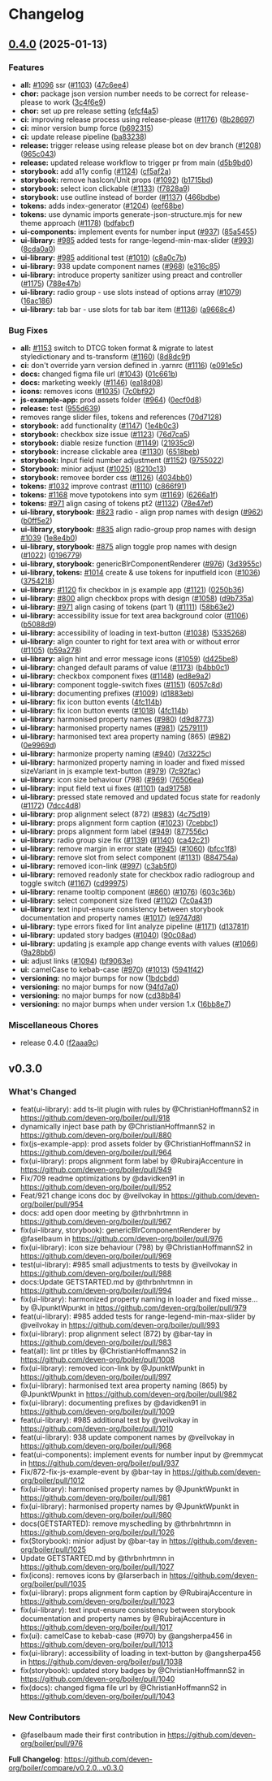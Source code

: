 # Changelog

## [0.4.0](https://github.com/deven-org/boiler/compare/v0.1.0...v0.4.0) (2025-01-13)


### Features

* **all:** [#1096](https://github.com/deven-org/boiler/issues/1096) ssr ([#1103](https://github.com/deven-org/boiler/issues/1103)) ([47c6ee4](https://github.com/deven-org/boiler/commit/47c6ee477eba0b65ff364b507c75ae667c0103e9))
* **chor:** package json version number needs to be correct for release-please to work ([3c4f6e9](https://github.com/deven-org/boiler/commit/3c4f6e95af984c1b1444209f2256737744cfd309))
* **chor:** set up pre release setting ([efcf4a5](https://github.com/deven-org/boiler/commit/efcf4a5a4e1f8d7e489e2868c716a61049d2d83c))
* **ci:** improving release process using release-please ([#1176](https://github.com/deven-org/boiler/issues/1176)) ([8b28697](https://github.com/deven-org/boiler/commit/8b28697b9d649c404dbbb7c0e9e2bc99080045a9))
* **ci:** minor version bump force ([b692315](https://github.com/deven-org/boiler/commit/b692315ad4db39c3c406f8c2c0a164ebd5202d35))
* **ci:** update release pipeline ([ba83238](https://github.com/deven-org/boiler/commit/ba83238d8e86880ac7dfcf900dfce3ce4e8998db))
* **release:** trigger release using release please bot on dev branch ([#1208](https://github.com/deven-org/boiler/issues/1208)) ([965c043](https://github.com/deven-org/boiler/commit/965c04323dc8457293288e6139f0721d4187cb3a))
* **release:** updated release workflow to trigger pr from main ([d5b9bd0](https://github.com/deven-org/boiler/commit/d5b9bd077cc9a17f848869aa08cde43bac9fb4eb))
* **storybook:** add a11y config ([#1124](https://github.com/deven-org/boiler/issues/1124)) ([cf5af2a](https://github.com/deven-org/boiler/commit/cf5af2a69a4452ce22c74b2f4ab76f5f932dfe93))
* **storybook:** remove hasIcon/Unit props ([#1092](https://github.com/deven-org/boiler/issues/1092)) ([b1715bd](https://github.com/deven-org/boiler/commit/b1715bd82511c4337cb3890172f5a7bf3d362975))
* **storybook:** select icon clickable ([#1133](https://github.com/deven-org/boiler/issues/1133)) ([f7828a9](https://github.com/deven-org/boiler/commit/f7828a992c4242a6ebff58a36eee34a1989305f4))
* **storybook:** use outline instead of border ([#1137](https://github.com/deven-org/boiler/issues/1137)) ([466bdbe](https://github.com/deven-org/boiler/commit/466bdbebe8c1b821de0966183d84551e2d23f0ec))
* **tokens:** adds index-generator ([#1204](https://github.com/deven-org/boiler/issues/1204)) ([eef68be](https://github.com/deven-org/boiler/commit/eef68bea57004985c63a3def0c807cf83c4a1981))
* **tokens:** use dynamic imports generate-json-structure.mjs for new theme approach ([#1178](https://github.com/deven-org/boiler/issues/1178)) ([bdfabcf](https://github.com/deven-org/boiler/commit/bdfabcfaf596aa3ea818180f0d139a6bb6552b4c))
* **ui-components:** implement events for number input ([#937](https://github.com/deven-org/boiler/issues/937)) ([85a5455](https://github.com/deven-org/boiler/commit/85a545591372ff5e20226cf33c33e18848e6973f))
* **ui-library:** [#985](https://github.com/deven-org/boiler/issues/985) added tests for range-legend-min-max-slider ([#993](https://github.com/deven-org/boiler/issues/993)) ([8cda0a0](https://github.com/deven-org/boiler/commit/8cda0a02623949ce7f327747e8592d986f316432))
* **ui-library:** [#985](https://github.com/deven-org/boiler/issues/985) additional test ([#1010](https://github.com/deven-org/boiler/issues/1010)) ([c8a0c7b](https://github.com/deven-org/boiler/commit/c8a0c7bad693d5c4fbe9a063441c8f4338e07347))
* **ui-library:** 938 update component names ([#968](https://github.com/deven-org/boiler/issues/968)) ([e316c85](https://github.com/deven-org/boiler/commit/e316c85c2438899ba6ee8176093929d2b5c39420))
* **ui-library:** introduce property sanitizer using preact and controller ([#1175](https://github.com/deven-org/boiler/issues/1175)) ([788e47b](https://github.com/deven-org/boiler/commit/788e47bd726b710cd2e2e9f54770d615b2d894ea))
* **ui-library:** radio group - use slots instead of options array ([#1079](https://github.com/deven-org/boiler/issues/1079)) ([16ac186](https://github.com/deven-org/boiler/commit/16ac18666222bf19b893886c4f755a46d1a68607))
* **ui-library:** tab bar - use slots for tab bar item ([#1136](https://github.com/deven-org/boiler/issues/1136)) ([a9668c4](https://github.com/deven-org/boiler/commit/a9668c4bd87dcd635074f307098139e043a70253))


### Bug Fixes

* **all:** [#1153](https://github.com/deven-org/boiler/issues/1153) switch to DTCG token format & migrate to latest styledictionary and ts-transform ([#1160](https://github.com/deven-org/boiler/issues/1160)) ([8d8dc9f](https://github.com/deven-org/boiler/commit/8d8dc9fb5af39f2dbbdaf72a65c137b73b7172d9))
* **ci:** don't override yarn version defined in .yarnrc ([#1116](https://github.com/deven-org/boiler/issues/1116)) ([e091e5c](https://github.com/deven-org/boiler/commit/e091e5c19e48d848ea16425040232651e750bf74))
* **docs:** changed figma file url ([#1043](https://github.com/deven-org/boiler/issues/1043)) ([01c661b](https://github.com/deven-org/boiler/commit/01c661bd0f84a520197302d54634899e51f77b93))
* **docs:** marketing weekly ([#1146](https://github.com/deven-org/boiler/issues/1146)) ([ea18d08](https://github.com/deven-org/boiler/commit/ea18d082bb2e3f004bf5b51e4ab1f51638095bd0))
* **icons:** removes icons ([#1035](https://github.com/deven-org/boiler/issues/1035)) ([7c0bf92](https://github.com/deven-org/boiler/commit/7c0bf929f8a735d3d027c560c91cadf2c43a024f))
* **js-example-app:** prod assets folder ([#964](https://github.com/deven-org/boiler/issues/964)) ([0ecf0d8](https://github.com/deven-org/boiler/commit/0ecf0d87b5832b85920e5bbb7c4d2cc0b0c81855))
* **release:** test ([955d639](https://github.com/deven-org/boiler/commit/955d6395cc8094fbb7d364f254eeba20a842df2d))
* removes range slider files, tokens and references ([70d7128](https://github.com/deven-org/boiler/commit/70d7128623fbf527ab8585b63348122c065204e4))
* **storybook:** add functionality ([#1147](https://github.com/deven-org/boiler/issues/1147)) ([1e4b0c3](https://github.com/deven-org/boiler/commit/1e4b0c38100339ae9f7a9a6ae97ef5c47777a4f6))
* **storybook:** checkbox size issue ([#1123](https://github.com/deven-org/boiler/issues/1123)) ([76d7ca5](https://github.com/deven-org/boiler/commit/76d7ca51d23f020a0f9e7dc7800e3a0f2c52e840))
* **storybook:** diable resize function ([#1149](https://github.com/deven-org/boiler/issues/1149)) ([21935c9](https://github.com/deven-org/boiler/commit/21935c94ac8922168bef10b1057e0eecbcb681cd))
* **storybook:** increase clickable area ([#1130](https://github.com/deven-org/boiler/issues/1130)) ([6518beb](https://github.com/deven-org/boiler/commit/6518bebba555a9f5396e2e120195c82d1b39fdb8))
* **storybook:** Input field number adjustment ([#1152](https://github.com/deven-org/boiler/issues/1152)) ([9755022](https://github.com/deven-org/boiler/commit/97550224d1e61d3f64be3a4e53d548707b81a27b))
* **Storybook:** minior adjust ([#1025](https://github.com/deven-org/boiler/issues/1025)) ([8210c13](https://github.com/deven-org/boiler/commit/8210c131f8f8b567f84a4677d9ad3a5dbe9472d7))
* **storybook:** removee border css ([#1126](https://github.com/deven-org/boiler/issues/1126)) ([4034bb0](https://github.com/deven-org/boiler/commit/4034bb0648d23e5093b3ebf96196731288b65832))
* **tokens:** [#1032](https://github.com/deven-org/boiler/issues/1032)  improve contrast ([#1110](https://github.com/deven-org/boiler/issues/1110)) ([c866f91](https://github.com/deven-org/boiler/commit/c866f91252d66279764b36ac637337e0783686d5))
* **tokens:** [#1168](https://github.com/deven-org/boiler/issues/1168) move typotokens into sym ([#1169](https://github.com/deven-org/boiler/issues/1169)) ([6266a1f](https://github.com/deven-org/boiler/commit/6266a1ffa6d7237909a342bb2cd9616be301f583))
* **tokens:** [#971](https://github.com/deven-org/boiler/issues/971) align casing of tokens pt2 ([#1132](https://github.com/deven-org/boiler/issues/1132)) ([78e47ef](https://github.com/deven-org/boiler/commit/78e47ef350e3f9bfb0c1bf8ca7a24fec0f8e9947))
* **ui-library, storybook:** [#823](https://github.com/deven-org/boiler/issues/823) radio - align prop names with design ([#962](https://github.com/deven-org/boiler/issues/962)) ([b0ff5e2](https://github.com/deven-org/boiler/commit/b0ff5e259b614a437c50aaea8c72c2ca26c9ce8e))
* **ui-library, storybook:** [#835](https://github.com/deven-org/boiler/issues/835) align radio-group prop names with design [#1039](https://github.com/deven-org/boiler/issues/1039) ([1e8e4b0](https://github.com/deven-org/boiler/commit/1e8e4b0ec12f8fc398cd1139bef082788990746f))
* **ui-library, storybook:** [#875](https://github.com/deven-org/boiler/issues/875) align toggle prop names with design ([#1022](https://github.com/deven-org/boiler/issues/1022)) ([0196779](https://github.com/deven-org/boiler/commit/019677937fb6a510cf402ffb56216f95e380a489))
* **ui-library, storybook:** genericBlrComponentRenderer ([#976](https://github.com/deven-org/boiler/issues/976)) ([3d3955c](https://github.com/deven-org/boiler/commit/3d3955c55d8bad5fb8e22d5fd1958f315569d632))
* **ui-library, tokens:** [#1014](https://github.com/deven-org/boiler/issues/1014) create & use tokens for inputfield icon ([#1036](https://github.com/deven-org/boiler/issues/1036)) ([3754218](https://github.com/deven-org/boiler/commit/3754218c6217151aa78950561bf8e4f3023e4cd2))
* **ui-library:** [#1120](https://github.com/deven-org/boiler/issues/1120) fix checkbox in js example app ([#1121](https://github.com/deven-org/boiler/issues/1121)) ([0250b36](https://github.com/deven-org/boiler/commit/0250b3687740f21212c08b00f8b874d8c6873976))
* **ui-library:** [#800](https://github.com/deven-org/boiler/issues/800) align checkbox props with design ([#1058](https://github.com/deven-org/boiler/issues/1058)) ([d9b735a](https://github.com/deven-org/boiler/commit/d9b735a93a70fcd9b84779088acb86fda4ed5fac))
* **ui-library:** [#971](https://github.com/deven-org/boiler/issues/971) align casing of tokens (part 1) ([#1111](https://github.com/deven-org/boiler/issues/1111)) ([58b63e2](https://github.com/deven-org/boiler/commit/58b63e27ad8e984a472d4d4db3736fe4df095828))
* **ui-library:** accessibility issue for text area background color  ([#1106](https://github.com/deven-org/boiler/issues/1106)) ([b5088d9](https://github.com/deven-org/boiler/commit/b5088d93e7bfe1e92785708762a55487d8bdaffc))
* **ui-library:** accessibility of loading in text-button ([#1038](https://github.com/deven-org/boiler/issues/1038)) ([5335268](https://github.com/deven-org/boiler/commit/5335268dd7ca9297a8ccca745c562a19898b1699))
* **ui-library:** align counter to right for text area with or without error ([#1105](https://github.com/deven-org/boiler/issues/1105)) ([b59a278](https://github.com/deven-org/boiler/commit/b59a278dc81ce8daafccee101a7a763c960667a1))
* **ui-library:** align hint and error message icons ([#1059](https://github.com/deven-org/boiler/issues/1059)) ([d425be8](https://github.com/deven-org/boiler/commit/d425be8bd5a364fd1deef45e5486b35cfac6e960))
* **ui-library:** changed default params of value ([#1173](https://github.com/deven-org/boiler/issues/1173)) ([b4bb0c1](https://github.com/deven-org/boiler/commit/b4bb0c17eec073a885f5943580da9adf7918b398))
* **ui-library:** checkbox component fixes ([#1148](https://github.com/deven-org/boiler/issues/1148)) ([ed8e9a2](https://github.com/deven-org/boiler/commit/ed8e9a21b98e79c90a9c1b71a37dc40d6d25dfba))
* **ui-library:** component toggle-switch fixes ([#1151](https://github.com/deven-org/boiler/issues/1151)) ([6057c8d](https://github.com/deven-org/boiler/commit/6057c8d944099e7a8f97f3b814a7d79d9ecc0602))
* **ui-library:** documenting prefixes ([#1009](https://github.com/deven-org/boiler/issues/1009)) ([d1883eb](https://github.com/deven-org/boiler/commit/d1883eba35374330b39f2ebfe06c6f5c98697717))
* **ui-library:** fix icon button events ([4fc114b](https://github.com/deven-org/boiler/commit/4fc114b57f54a07d8d7b0ceb1665e4798b7d894c))
* **ui-library:** fix icon button events ([#1018](https://github.com/deven-org/boiler/issues/1018)) ([4fc114b](https://github.com/deven-org/boiler/commit/4fc114b57f54a07d8d7b0ceb1665e4798b7d894c))
* **ui-library:** harmonised property names ([#980](https://github.com/deven-org/boiler/issues/980)) ([d9d8773](https://github.com/deven-org/boiler/commit/d9d8773551b0614d8ff15b08bf4211a3d128ae54))
* **ui-library:** harmonised property names ([#981](https://github.com/deven-org/boiler/issues/981)) ([2579111](https://github.com/deven-org/boiler/commit/25791118f04a7ab1309abeb2ed2069c803cc88e3))
* **ui-library:** harmonised text area property naming (865) ([#982](https://github.com/deven-org/boiler/issues/982)) ([0e9969d](https://github.com/deven-org/boiler/commit/0e9969d1c221a8ff6d153e0f9beaf22536bc01c0))
* **ui-library:** harmonize property naming ([#940](https://github.com/deven-org/boiler/issues/940)) ([7d3225c](https://github.com/deven-org/boiler/commit/7d3225c19179456e675d9f9e98d21d6096b40c19))
* **ui-library:** harmonized property naming in loader and fixed missed sizeVariant in js example text-button ([#979](https://github.com/deven-org/boiler/issues/979)) ([7c92fac](https://github.com/deven-org/boiler/commit/7c92fac860465c957ee66701d6b331da5ca93399))
* **ui-library:** icon size behaviour (798) ([#969](https://github.com/deven-org/boiler/issues/969)) ([76506ea](https://github.com/deven-org/boiler/commit/76506eab0fc74584c99905f9288cc64f5028ba2a))
* **ui-library:** input field text ui fixes ([#1101](https://github.com/deven-org/boiler/issues/1101)) ([ad91758](https://github.com/deven-org/boiler/commit/ad91758366cffbbd2b941534c6343ade538f9f71))
* **ui-library:** pressed state removed and updated focus state for readonly ([#1172](https://github.com/deven-org/boiler/issues/1172)) ([7dcc4d8](https://github.com/deven-org/boiler/commit/7dcc4d868b40e8f82a4242e5ea3764dc85742e47))
* **ui-library:** prop alignment select (872) ([#983](https://github.com/deven-org/boiler/issues/983)) ([4c75d19](https://github.com/deven-org/boiler/commit/4c75d191cc3fa140dc7b10fde1a79a5d9df767f9))
* **ui-library:** props alignment form caption ([#1023](https://github.com/deven-org/boiler/issues/1023)) ([7cebbc1](https://github.com/deven-org/boiler/commit/7cebbc1ee9a1238498a84b511562d70c24ee8c70))
* **ui-library:** props alignment form label ([#949](https://github.com/deven-org/boiler/issues/949)) ([877556c](https://github.com/deven-org/boiler/commit/877556c070bdb605591b312bcd4dbe2a956e950e))
* **ui-library:** radio group size fix ([#1139](https://github.com/deven-org/boiler/issues/1139)) ([#1140](https://github.com/deven-org/boiler/issues/1140)) ([ca42c21](https://github.com/deven-org/boiler/commit/ca42c2110f6d1d77301b730e00727491a21cb582))
* **ui-library:** remove margin in error state ([#945](https://github.com/deven-org/boiler/issues/945)) ([#1060](https://github.com/deven-org/boiler/issues/1060)) ([bfcc1f8](https://github.com/deven-org/boiler/commit/bfcc1f837f60d43456ab655ed1d92f7520a1d4d6))
* **ui-library:** remove slot from select component ([#1131](https://github.com/deven-org/boiler/issues/1131)) ([884754a](https://github.com/deven-org/boiler/commit/884754aa6a2089add3ee0e9d9fe9d53af25484ff))
* **ui-library:** removed icon-link ([#997](https://github.com/deven-org/boiler/issues/997)) ([c3ab5f0](https://github.com/deven-org/boiler/commit/c3ab5f0458acbb213b3591c58a355cb1e231e079))
* **ui-library:** removed readonly state for checkbox radio radiogroup and toggle switch ([#1167](https://github.com/deven-org/boiler/issues/1167)) ([cd99975](https://github.com/deven-org/boiler/commit/cd99975491dfda52992e20f3d4fa54ef3dac6ee2))
* **ui-library:** rename tooltip component ([#860](https://github.com/deven-org/boiler/issues/860)) ([#1076](https://github.com/deven-org/boiler/issues/1076)) ([603c36b](https://github.com/deven-org/boiler/commit/603c36b8c999a4a382dff413f8eb3e41dc443580))
* **ui-library:** select component size fixed ([#1102](https://github.com/deven-org/boiler/issues/1102)) ([7c0a43f](https://github.com/deven-org/boiler/commit/7c0a43f05398a027ae3bd664b1234f4edc5cb257))
* **ui-library:** text input-ensure consistency between storybook documentation and property names ([#1017](https://github.com/deven-org/boiler/issues/1017)) ([e9747d8](https://github.com/deven-org/boiler/commit/e9747d8bcfd801e165b1280ade2b76784803ed7f))
* **ui-library:** type errors fixed for lint analyze pipeline ([#1171](https://github.com/deven-org/boiler/issues/1171)) ([d13781f](https://github.com/deven-org/boiler/commit/d13781fffa7125bff392c6fcd7a0c75b2b8d0ff3))
* **ui-library:** updated story badges ([#1040](https://github.com/deven-org/boiler/issues/1040)) ([90c08ad](https://github.com/deven-org/boiler/commit/90c08ad5442e79c637a3f579791f044537ff39e1))
* **ui-library:** updating js example app change events with values ([#1066](https://github.com/deven-org/boiler/issues/1066)) ([9a28bb6](https://github.com/deven-org/boiler/commit/9a28bb6fab6f5f2aa85585d59224eb2b3e85a327))
* **ui:** adjust links ([#1094](https://github.com/deven-org/boiler/issues/1094)) ([bf9063e](https://github.com/deven-org/boiler/commit/bf9063eb29fd992f965fd84abb97c6030aed7a2b))
* **ui:** camelCase to kebab-case ([#970](https://github.com/deven-org/boiler/issues/970)) ([#1013](https://github.com/deven-org/boiler/issues/1013)) ([5941f42](https://github.com/deven-org/boiler/commit/5941f42e010489268c14c6fd4c8ce198f4e04af4))
* **versioning:** no major bumps for now ([1bdcbdd](https://github.com/deven-org/boiler/commit/1bdcbddb93bfdd6ebe715fd719eccef57a9b0885))
* **versioning:** no major bumps for now ([94fd7a0](https://github.com/deven-org/boiler/commit/94fd7a0f6a62090184e02dc12131cc044f8d4546))
* **versioning:** no major bumps for now ([cd38b84](https://github.com/deven-org/boiler/commit/cd38b84adb323dda0345a9e431d4f1748b6d619c))
* **versioning:** no major bumps when under version 1.x ([16bb8e7](https://github.com/deven-org/boiler/commit/16bb8e7b5baa2695dc5f00b73a934acb6aa45423))


### Miscellaneous Chores

* release 0.4.0 ([f2aaa9c](https://github.com/deven-org/boiler/commit/f2aaa9ca52b42ab7e101bed2350ac2b96788fa6a))

## v0.3.0

### What's Changed

- feat(ui-library): add ts-lit plugin with rules by @ChristianHoffmannS2 in https://github.com/deven-org/boiler/pull/918
- dynamically inject base path by @ChristianHoffmannS2 in https://github.com/deven-org/boiler/pull/880
- fix(js-example-app): prod assets folder by @ChristianHoffmannS2 in https://github.com/deven-org/boiler/pull/964
- fix(ui-library): props alignment form label by @RubirajAccenture in https://github.com/deven-org/boiler/pull/949
- Fix/709 readme optimizations by @davidken91 in https://github.com/deven-org/boiler/pull/952
- Feat/921 change icons doc by @veilvokay in https://github.com/deven-org/boiler/pull/954
- docs: add open door meeting by @thrbnhrtmnn in https://github.com/deven-org/boiler/pull/967
- fix(ui-library, storybook): genericBlrComponentRenderer by @faselbaum in https://github.com/deven-org/boiler/pull/976
- fix(ui-library): icon size behaviour (798) by @ChristianHoffmannS2 in https://github.com/deven-org/boiler/pull/969
- test(ui-library): #985 small adjustments to tests by @veilvokay in https://github.com/deven-org/boiler/pull/988
- docs:Update GETSTARTED.md by @thrbnhrtmnn in https://github.com/deven-org/boiler/pull/994
- fix(ui-library): harmonized property naming in loader and fixed misse… by @JpunktWpunkt in
  https://github.com/deven-org/boiler/pull/979
- feat(ui-library): #985 added tests for range-legend-min-max-slider by @veilvokay in
  https://github.com/deven-org/boiler/pull/993
- fix(ui-library): prop alignment select (872) by @bar-tay in https://github.com/deven-org/boiler/pull/983
- feat(all): lint pr titles by @ChristianHoffmannS2 in https://github.com/deven-org/boiler/pull/1008
- fix(ui-library): removed icon-link by @JpunktWpunkt in https://github.com/deven-org/boiler/pull/997
- fix(ui-library): harmonised text area property naming (865) by @JpunktWpunkt in
  https://github.com/deven-org/boiler/pull/982
- fix(ui-library): documenting prefixes by @davidken91 in https://github.com/deven-org/boiler/pull/1009
- feat(ui-library): #985 additional test by @veilvokay in https://github.com/deven-org/boiler/pull/1010
- feat(ui-library): 938 update component names by @veilvokay in https://github.com/deven-org/boiler/pull/968
- feat(ui-components): implement events for number input by @remmycat in https://github.com/deven-org/boiler/pull/937
- Fix/872-fix-js-example-event by @bar-tay in https://github.com/deven-org/boiler/pull/1012
- fix(ui-library): harmonised property names by @JpunktWpunkt in https://github.com/deven-org/boiler/pull/981
- fix(ui-library): harmonised property names by @JpunktWpunkt in https://github.com/deven-org/boiler/pull/980
- docs(GETSTARTED): remove myschedling by @thrbnhrtmnn in https://github.com/deven-org/boiler/pull/1026
- fix(Storybook): minior adjust by @bar-tay in https://github.com/deven-org/boiler/pull/1025
- Update GETSTARTED.md by @thrbnhrtmnn in https://github.com/deven-org/boiler/pull/1027
- fix(icons): removes icons by @larserbach in https://github.com/deven-org/boiler/pull/1035
- fix(ui-library): props alignment form caption by @RubirajAccenture in https://github.com/deven-org/boiler/pull/1023
- fix(ui-library): text input-ensure consistency between storybook documentation and property names by @RubirajAccenture
  in https://github.com/deven-org/boiler/pull/1017
- fix(ui): camelCase to kebab-case (#970) by @angsherpa456 in https://github.com/deven-org/boiler/pull/1013
- fix(ui-library): accessibility of loading in text-button by @angsherpa456 in
  https://github.com/deven-org/boiler/pull/1038
- fix(storybook): updated story badges by @ChristianHoffmannS2 in https://github.com/deven-org/boiler/pull/1040
- fix(docs): changed figma file url by @ChristianHoffmannS2 in https://github.com/deven-org/boiler/pull/1043

### New Contributors

- @faselbaum made their first contribution in https://github.com/deven-org/boiler/pull/976

**Full Changelog**: https://github.com/deven-org/boiler/compare/v0.2.0...v0.3.0

